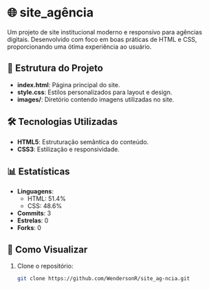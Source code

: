 # 🌐 site_agência

Um projeto de site institucional moderno e responsivo para agências digitais. Desenvolvido com foco em boas práticas de HTML e CSS, proporcionando uma ótima experiência ao usuário.

## 📁 Estrutura do Projeto

- **index.html**: Página principal do site.
- **style.css**: Estilos personalizados para layout e design.
- **images/**: Diretório contendo imagens utilizadas no site.

## 🛠️ Tecnologias Utilizadas

- **HTML5**: Estruturação semântica do conteúdo.
- **CSS3**: Estilização e responsividade.

## 📊 Estatísticas

- **Linguagens**:
  - HTML: 51.4%
  - CSS: 48.6%
- **Commits**: 3
- **Estrelas**: 0
- **Forks**: 0

## 🚀 Como Visualizar

1. Clone o repositório:
   ```bash
   git clone https://github.com/WendersonR/site_ag-ncia.git

